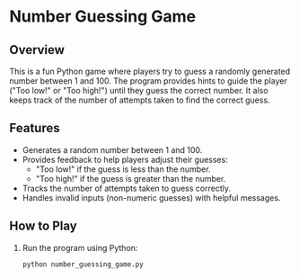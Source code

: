 # Number Guessing Game

## Overview

This is a fun Python game where players try to guess a randomly generated number between 1 and 100. The program provides hints to guide the player ("Too low!" or "Too high!") until they guess the correct number. It also keeps track of the number of attempts taken to find the correct guess.

## Features

- Generates a random number between 1 and 100.
- Provides feedback to help players adjust their guesses:
  - "Too low!" if the guess is less than the number.
  - "Too high!" if the guess is greater than the number.
- Tracks the number of attempts taken to guess correctly.
- Handles invalid inputs (non-numeric guesses) with helpful messages.

## How to Play

1. Run the program using Python:

   ```bash
   python number_guessing_game.py
